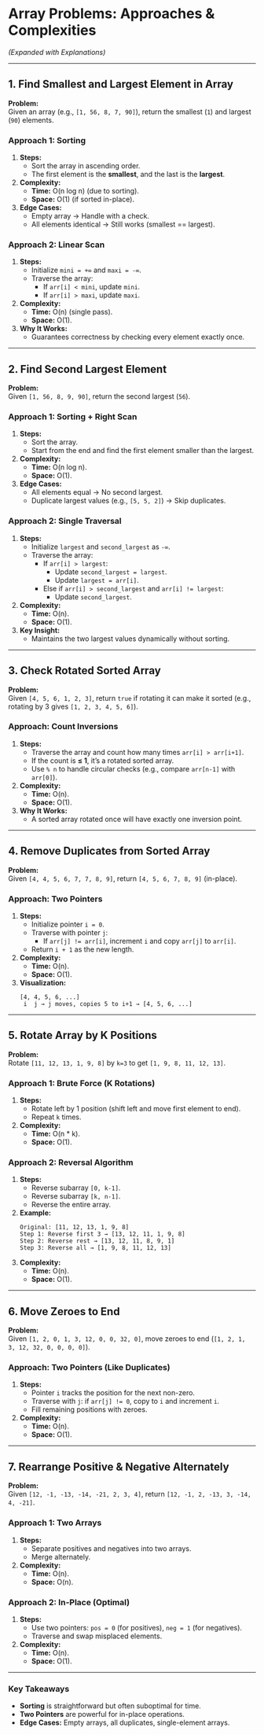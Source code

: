 # **Array Problems: Approaches & Complexities**  
*(Expanded with Explanations)*  

---

## **1. Find Smallest and Largest Element in Array**  
**Problem:**  
Given an array (e.g., `[1, 56, 8, 7, 90]`), return the smallest (`1`) and largest (`90`) elements.  

### **Approach 1: Sorting**  
1. **Steps:**  
   - Sort the array in ascending order.  
   - The first element is the **smallest**, and the last is the **largest**.  
2. **Complexity:**  
   - **Time:** O(n log n) (due to sorting).  
   - **Space:** O(1) (if sorted in-place).  
3. **Edge Cases:**  
   - Empty array → Handle with a check.  
   - All elements identical → Still works (smallest == largest).  

### **Approach 2: Linear Scan**  
1. **Steps:**  
   - Initialize `mini = +∞` and `maxi = -∞`.  
   - Traverse the array:  
     - If `arr[i] < mini`, update `mini`.  
     - If `arr[i] > maxi`, update `maxi`.  
2. **Complexity:**  
   - **Time:** O(n) (single pass).  
   - **Space:** O(1).  
3. **Why It Works:**  
   - Guarantees correctness by checking every element exactly once.  

---

## **2. Find Second Largest Element**  
**Problem:**  
Given `[1, 56, 8, 9, 90]`, return the second largest (`56`).  

### **Approach 1: Sorting + Right Scan**  
1. **Steps:**  
   - Sort the array.  
   - Start from the end and find the first element smaller than the largest.  
2. **Complexity:**  
   - **Time:** O(n log n).  
   - **Space:** O(1).  
3. **Edge Cases:**  
   - All elements equal → No second largest.  
   - Duplicate largest values (e.g., `[5, 5, 2]`) → Skip duplicates.  

### **Approach 2: Single Traversal**  
1. **Steps:**  
   - Initialize `largest` and `second_largest` as `-∞`.  
   - Traverse the array:  
     - If `arr[i] > largest`:  
       - Update `second_largest = largest`.  
       - Update `largest = arr[i]`.  
     - Else if `arr[i] > second_largest` and `arr[i] != largest`:  
       - Update `second_largest`.  
2. **Complexity:**  
   - **Time:** O(n).  
   - **Space:** O(1).  
3. **Key Insight:**  
   - Maintains the two largest values dynamically without sorting.  

---

## **3. Check Rotated Sorted Array**  
**Problem:**  
Given `[4, 5, 6, 1, 2, 3]`, return `true` if rotating it can make it sorted (e.g., rotating by 3 gives `[1, 2, 3, 4, 5, 6]`).  

### **Approach: Count Inversions**  
1. **Steps:**  
   - Traverse the array and count how many times `arr[i] > arr[i+1]`.  
   - If the count is **≤ 1**, it’s a rotated sorted array.  
   - Use `% n` to handle circular checks (e.g., compare `arr[n-1]` with `arr[0]`).  
2. **Complexity:**  
   - **Time:** O(n).  
   - **Space:** O(1).  
3. **Why It Works:**  
   - A sorted array rotated once will have exactly one inversion point.  

---

## **4. Remove Duplicates from Sorted Array**  
**Problem:**  
Given `[4, 4, 5, 6, 7, 7, 8, 9]`, return `[4, 5, 6, 7, 8, 9]` (in-place).  

### **Approach: Two Pointers**  
1. **Steps:**  
   - Initialize pointer `i = 0`.  
   - Traverse with pointer `j`:  
     - If `arr[j] != arr[i]`, increment `i` and copy `arr[j]` to `arr[i]`.  
   - Return `i + 1` as the new length.  
2. **Complexity:**  
   - **Time:** O(n).  
   - **Space:** O(1).  
3. **Visualization:**  
   ```
   [4, 4, 5, 6, ...]  
    i  j → j moves, copies 5 to i+1 → [4, 5, 6, ...]
   ```

---

## **5. Rotate Array by K Positions**  
**Problem:**  
Rotate `[11, 12, 13, 1, 9, 8]` by `k=3` to get `[1, 9, 8, 11, 12, 13]`.  

### **Approach 1: Brute Force (K Rotations)**  
1. **Steps:**  
   - Rotate left by 1 position (shift left and move first element to end).  
   - Repeat `k` times.  
2. **Complexity:**  
   - **Time:** O(n * k).  
   - **Space:** O(1).  

### **Approach 2: Reversal Algorithm**  
1. **Steps:**  
   - Reverse subarray `[0, k-1]`.  
   - Reverse subarray `[k, n-1]`.  
   - Reverse the entire array.  
2. **Example:**  
   ```
   Original: [11, 12, 13, 1, 9, 8]  
   Step 1: Reverse first 3 → [13, 12, 11, 1, 9, 8]  
   Step 2: Reverse rest → [13, 12, 11, 8, 9, 1]  
   Step 3: Reverse all → [1, 9, 8, 11, 12, 13]  
   ```  
3. **Complexity:**  
   - **Time:** O(n).  
   - **Space:** O(1).  

---

## **6. Move Zeroes to End**  
**Problem:**  
Given `[1, 2, 0, 1, 3, 12, 0, 0, 32, 0]`, move zeroes to end (`[1, 2, 1, 3, 12, 32, 0, 0, 0, 0]`).  

### **Approach: Two Pointers (Like Duplicates)**  
1. **Steps:**  
   - Pointer `i` tracks the position for the next non-zero.  
   - Traverse with `j`: if `arr[j] != 0`, copy to `i` and increment `i`.  
   - Fill remaining positions with zeroes.  
2. **Complexity:**  
   - **Time:** O(n).  
   - **Space:** O(1).  

---

## **7. Rearrange Positive & Negative Alternately**  
**Problem:**  
Given `[12, -1, -13, -14, -21, 2, 3, 4]`, return `[12, -1, 2, -13, 3, -14, 4, -21]`.  

### **Approach 1: Two Arrays**  
1. **Steps:**  
   - Separate positives and negatives into two arrays.  
   - Merge alternately.  
2. **Complexity:**  
   - **Time:** O(n).  
   - **Space:** O(n).  

### **Approach 2: In-Place (Optimal)**  
1. **Steps:**  
   - Use two pointers: `pos = 0` (for positives), `neg = 1` (for negatives).  
   - Traverse and swap misplaced elements.  
2. **Complexity:**  
   - **Time:** O(n).  
   - **Space:** O(1).  

---

### **Key Takeaways**  
- **Sorting** is straightforward but often suboptimal for time.  
- **Two Pointers** are powerful for in-place operations.  
- **Edge Cases:** Empty arrays, all duplicates, single-element arrays.  
